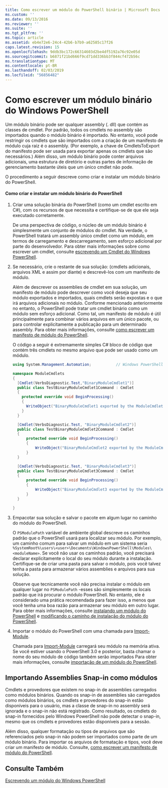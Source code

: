 ```yaml
---
title: Como escrever um módulo do PowerShell binário | Microsoft Docs
ms.custom: ''
ms.date: 09/13/2016
ms.reviewer: ''
ms.suite: ''
ms.tgt_pltfrm: ''
ms.topic: article
ms.assetid: eb4e72e6-24c4-42b6-b7b9-a62585c17f26
caps.latest.revision: 15
ms.openlocfilehash: 9ddb3bc172c66314603d2be4df5192a76c92e05d
ms.sourcegitcommit: b6871f21bd666f9cd71dd336bb3f844cf472b56c
ms.translationtype: MT
ms.contentlocale: pt-BR
ms.lasthandoff: 02/03/2019
ms.locfileid: "56856482"
---
```

# <a name="how-to-write-a-powershell-binary-module"></a>Como escrever um módulo binário do Windows PowerShell

Um módulo binário pode ser qualquer assembly (. dll) que contém as classes de cmdlet. Por padrão, todos os cmdlets no assembly são importados quando o módulo binário é importado. No entanto, você pode restringir os cmdlets que são importados com a criação de um manifesto de módulo cuja raiz é o assembly. (Por exemplo, a chave de CmdletsToExport do manifesto pode ser usada para exportar apenas os cmdlets que são necessários.) Além disso, um módulo binário pode conter arquivos adicionais, uma estrutura de diretório e outras partes de informação de gerenciamento bastante úteis que um único cmdlet não pode.

O procedimento a seguir descreve como criar e instalar um módulo binário do PowerShell.

#### <a name="how-to-create-and-install-a-powershell-binary-module"></a>Como criar e instalar um módulo binário do PowerShell

1. Criar uma solução binária do PowerShell (como um cmdlet escrito em C#), com os recursos de que necessita e certifique-se de que ele seja executado corretamente.

   De uma perspectiva de código, o núcleo de um módulo binário é simplesmente um conjunto de módulos do cmdlet. Na verdade, o PowerShell tratará um assembly único cmdlet como um módulo, em termos de carregamento e descarregamento, sem esforço adicional por parte do desenvolvedor. Para obter mais informações sobre como escrever um cmdlet, consulte [escrevendo um Cmdlet do Windows PowerShell](../cmdlet/writing-a-windows-powershell-cmdlet.md).

2. Se necessário, crie o restante de sua solução: (cmdlets adicionais, arquivos XML e assim por diante) e descrevê-los com um manifesto de módulo.

   Além de descrever os assemblies de cmdlet em sua solução, um manifesto de módulo pode descrever como você deseja que seu módulo exportados e importados, quais cmdlets serão expostas e o que irá arquivos adicionais no módulo. Conforme mencionado anteriormente no entanto, o PowerShell pode tratar um cmdlet binário como um módulo sem esforço adicional. Como tal, um manifesto de módulo é útil principalmente para combinar vários arquivos em um único pacote, ou para controlar explicitamente a publicação para um determinado assembly. Para obter mais informações, consulte [como escrever um manifesto de módulo do PowerShell](http://msdn.microsoft.com/en-us/abe4c24b-e64e-4a61-81d5-18c4fceba0b6).

   O código a seguir é extremamente simples C# bloco de código que contém três cmdlets no mesmo arquivo que pode ser usado como um módulo.

   ```csharp
   using System.Management.Automation;           // Windows PowerShell namespace.

   namespace ModuleCmdlets
   {
     [Cmdlet(VerbsDiagnostic.Test,"BinaryModuleCmdlet1")]
     public class TestBinaryModuleCmdlet1Command : Cmdlet
     {
       protected override void BeginProcessing()
       {
         WriteObject("BinaryModuleCmdlet1 exported by the ModuleCmdlets module.");
       }
     }

     [Cmdlet(VerbsDiagnostic.Test, "BinaryModuleCmdlet2")]
     public class TestBinaryModuleCmdlet2Command : Cmdlet
     {
         protected override void BeginProcessing()
         {
             WriteObject("BinaryModuleCmdlet2 exported by the ModuleCmdlets module.");
         }
     }

     [Cmdlet(VerbsDiagnostic.Test, "BinaryModuleCmdlet3")]
     public class TestBinaryModuleCmdlet3Command : Cmdlet
     {
         protected override void BeginProcessing()
         {
             WriteObject("BinaryModuleCmdlet3 exported by the ModuleCmdlets module.");
         }
     }

   }
   ```

3. Empacotar sua solução e salvar o pacote em algum lugar no caminho do módulo do PowerShell.

   O `PSModulePath` variável de ambiente global descreve os caminhos padrão que o PowerShell usará para localizar seu módulo. Por exemplo, um caminho comum para salvar um módulo em um sistema seria `%SystemRoot%\users\<user>\Documents\WindowsPowerShell\Modules\<moduleName>`. Se você não usar os caminhos padrão, você precisará declarar explicitamente o local do seu módulo durante a instalação. Certifique-se de criar uma pasta para salvar o módulo, pois você talvez tenha a pasta para armazenar vários assemblies e arquivos para sua solução.

   Observe que tecnicamente você não precisa instalar o módulo em qualquer lugar no `PSModulePath` -esses são simplesmente os locais padrão que irá procurar o módulo PowerShell. No entanto, ele é considerado uma prática recomendada para fazer isso, a menos que você tenha uma boa razão para armazenar seu módulo em outro lugar. Para obter mais informações, consulte [instalando um módulo do PowerShell](./installing-a-powershell-module.md) e [modificando o caminho de instalação do módulo do PowerShell](./modifying-the-psmodulepath-installation-path.md).

4. Importar o módulo do PowerShell com uma chamada para [Import-Module](/powershell/module/Microsoft.PowerShell.Core/Import-Module).

   Chamada para [Import-Module](/powershell/module/Microsoft.PowerShell.Core/Import-Module) carregará seu módulo na memória ativa. Se você estiver usando o PowerShell 3.0 e posterior, basta chamar o nome do seu módulo de código também serão importados Para obter mais informações, consulte [importação de um módulo do PowerShell](./importing-a-powershell-module.md).

## <a name="importing-snap-in-assemblies-as-modules"></a>Importando Assemblies Snap-in como módulos

Cmdlets e provedores que existem no snap-in de assemblies carregados como módulos binários. Quando os snap-in de assemblies são carregados como módulos binários, os cmdlets e provedores do snap-in estão disponíveis para o usuário, mas a classe de snap-in no assembly será ignorada e o snap-in não está registrado. Como resultado, os cmdlets do snap-in fornecidos pelo Windows PowerShell não pode detectar o snap-in, mesmo que os cmdlets e provedores estão disponíveis para a sessão.

Além disso, qualquer formatação ou tipos de arquivos que são referenciados pelo snap-in não podem ser importados como parte de um módulo binário. Para importar os arquivos de formatação e tipos, você deve criar um manifesto de módulo. Consulte, [como escrever um manifesto de módulo do PowerShell](http://msdn.microsoft.com/en-us/abe4c24b-e64e-4a61-81d5-18c4fceba0b6).

## <a name="see-also"></a>Consulte Também

[Escrevendo um módulo do Windows PowerShell](./writing-a-windows-powershell-module.md)
